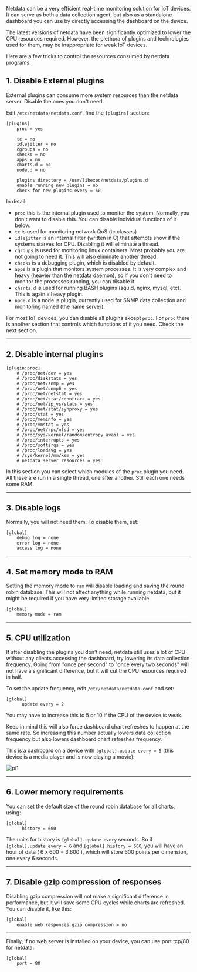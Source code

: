 Netdata can be a very efficient real-time monitoring solution for IoT devices. It can serve as both a data collection agent, but also as a standalone dashboard you can use by directly accessing the dashboard on the device.

The latest versions of netdata have been significantly optimized to lower the CPU resources required. However, the plethora of plugins and technologies used for them, may be inappropriate for weak IoT devices.

Here are a few tricks to control the resources consumed by netdata programs:

## 1. Disable External plugins

External plugins can consume more system resources than the netdata server. Disable the ones you don't need.

Edit `/etc/netdata/netdata.conf`, find the `[plugins]` section:

```
[plugins]
	proc = yes

	tc = no
	idlejitter = no
	cgroups = no
	checks = no
	apps = no
	charts.d = no
	node.d = no

	plugins directory = /usr/libexec/netdata/plugins.d
	enable running new plugins = no
	check for new plugins every = 60
```

In detail:

- `proc` this is the internal plugin used to monitor the system. Normally, you don't want to disable this. You can disable individual functions of it below.
- `tc` is used for monitoring network QoS (tc classes)
- `idlejitter` is an internal filter (written in C) that attempts show if the systems starves for CPU. Disabling it will eliminate a thread.
- `cgroups` is used for monitoring linux containers. Most probably you are not going to need it. This will also eliminate another thread.
- `checks` is a debugging plugin, which is disabled by default.
- `apps` is a plugin that monitors system processes. It is very complex and heavy (heavier than the netdata daemon), so if you don't need to monitor the processes running, you can disable it.
- `charts.d` is used for running BASH plugins (squid, nginx, mysql, etc). This is again a heavy plugin.
- `node.d` is a node.js plugin, currently used for SNMP data collection and monitoring named (the name server).

For most IoT devices, you can disable all plugins except `proc`. For `proc` there is another section that controls which functions of it you need. Check the next section.

---

## 2. Disable internal plugins

```
[plugin:proc]
	# /proc/net/dev = yes
	# /proc/diskstats = yes
	# /proc/net/snmp = yes
	# /proc/net/snmp6 = yes
	# /proc/net/netstat = yes
	# /proc/net/stat/conntrack = yes
	# /proc/net/ip_vs/stats = yes
	# /proc/net/stat/synproxy = yes
	# /proc/stat = yes
	# /proc/meminfo = yes
	# /proc/vmstat = yes
	# /proc/net/rpc/nfsd = yes
	# /proc/sys/kernel/random/entropy_avail = yes
	# /proc/interrupts = yes
	# /proc/softirqs = yes
	# /proc/loadavg = yes
	# /sys/kernel/mm/ksm = yes
	# netdata server resources = yes
```

In this section you can select which modules of the `proc` plugin you need. All these are run in a single thread, one after another. Still each one needs some RAM.

---

## 3. Disable logs

Normally, you will not need them. To disable them, set:

```
[global]
	debug log = none
	error log = none
	access log = none
```

---

## 4. Set memory mode to RAM

Setting the memory mode to `ram` will disable loading and saving the round robin database. This will not affect anything while running netdata, but it might be required if you have very limited storage available.

```
[global]
	memory mode = ram
```

---

## 5. CPU utilization

If after disabling the plugins you don't need, netdata still uses a lot of CPU without any clients accessing the dashboard, try lowering its data collection frequency. Going from "once per second" to "once every two seconds" will not have a significant difference, but it will cut the CPU resources required in half.

To set the update frequency, edit `/etc/netdata/netdata.conf` and set:

```
[global]
      update every = 2
```

You may have to increase this to 5 or 10 if the CPU of the device is weak.

Keep in mind this will also force dashboard chart refreshes to happen at the same rate. So increasing this number actually lowers data collection frequency but also lowers dashboard chart refreshes frequency.

This is a dashboard on a device with `[global].update every = 5` (this device is a media player and is now playing a movie):

![pi1](https://cloud.githubusercontent.com/assets/2662304/15338489/ca84baaa-1c88-11e6-9ab2-118208e11ce1.gif)


---

## 6. Lower memory requirements

You can set the default size of the round robin database for all charts, using:

```
[global]
      history = 600
```

The units for history is `[global].update every` seconds. So if `[global].update every = 6` and `[global].history = 600`, you will have an hour of data ( 6 x 600 = 3.600 ), which will store 600 points per dimension, one every 6 seconds.

---

## 7. Disable gzip compression of responses

Disabling gzip compression will not make a significant difference in performance, but it will save some CPU cycles while charts are refreshed. You can disable it, like this:

```
[global]
	enable web responses gzip compression = no
```

---

Finally, if no web server is installed on your device, you can use port tcp/80 for netdata:

```
[global]
	port = 80
```